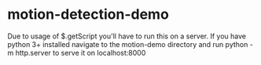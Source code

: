 # motion-detection-demo

Due to usage of $.getScript you'll have to run this on a server. If you have python 3+ installed navigate to the motion-demo directory and run python -m http.server to serve it on localhost:8000

